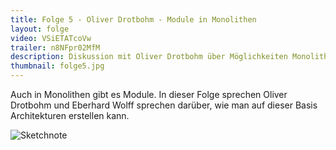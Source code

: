 ```yaml
---
title: Folge 5 - Oliver Drotbohm - Module in Monolithen
layout: folge
video: VSiETATcoVw
trailer: n8NFpr02MfM
description: Diskussion mit Oliver Drotbohm über Möglichkeiten Monolithen zu modularisieren.
thumbnail: folge5.jpg
---
```


Auch in Monolithen gibt es Module. In dieser Folge sprechen Oliver
Drotbohm und Eberhard Wolff sprechen darüber, wie man auf dieser Basis
Architekturen erstellen kann.

![Sketchnote](folge5.jpg "Sketchnote")

